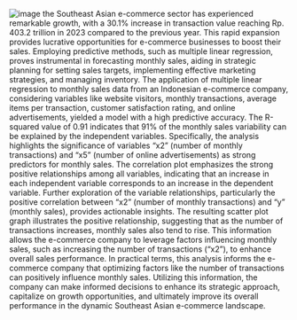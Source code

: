 ![image](https://github.com/galeehh/dashboard-UAS-BI-A/assets/136320512/e75ceff0-36ba-45e1-8951-e8abe00c5ea4)
the Southeast Asian e-commerce sector has experienced remarkable growth, with a 30.1% increase in transaction value reaching Rp. 403.2 trillion in 2023 compared to the previous year. This rapid expansion provides lucrative opportunities for e-commerce businesses to boost their sales. Employing predictive methods, such as multiple linear regression, proves instrumental in forecasting monthly sales, aiding in strategic planning for setting sales targets, implementing effective marketing strategies, and managing inventory.
The application of multiple linear regression to monthly sales data from an Indonesian e-commerce company, considering variables like website visitors, monthly transactions, average items per transaction, customer satisfaction rating, and online advertisements, yielded a model with a high predictive accuracy. The R-squared value of 0.91 indicates that 91% of the monthly sales variability can be explained by the independent variables.
Specifically, the analysis highlights the significance of variables “x2” (number of monthly transactions) and “x5” (number of online advertisements) as strong predictors for monthly sales. The correlation plot emphasizes the strong positive relationships among all variables, indicating that an increase in each independent variable corresponds to an increase in the dependent variable.
Further exploration of the variable relationships, particularly the positive correlation between “x2” (number of monthly transactions) and “y” (monthly sales), provides actionable insights. The resulting scatter plot graph illustrates the positive relationship, suggesting that as the number of transactions increases, monthly sales also tend to rise. This information allows the e-commerce company to leverage factors influencing monthly sales, such as increasing the number of transactions (“x2”), to enhance overall sales performance.
In practical terms, this analysis informs the e-commerce company that optimizing factors like the number of transactions can positively influence monthly sales. Utilizing this information, the company can make informed decisions to enhance its strategic approach, capitalize on growth opportunities, and ultimately improve its overall performance in the dynamic Southeast Asian e-commerce landscape.

